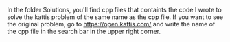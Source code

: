 In the folder Solutions, you'll find cpp files that containts the code I wrote to solve the kattis problem of the same name as the cpp file. If you want to see the original problem, go to https://open.kattis.com/ and write the name of the cpp file in the search bar in the upper right corner.

